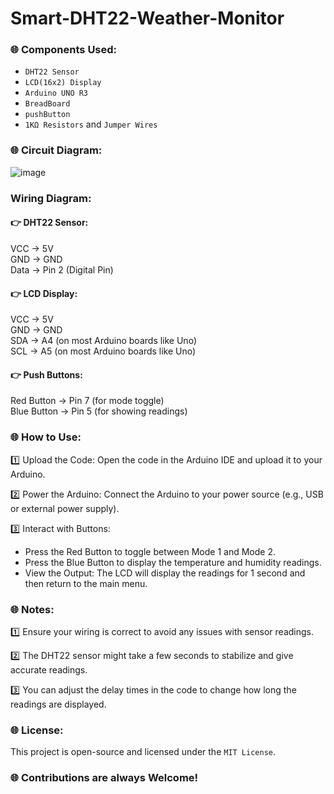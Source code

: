 # Smart-DHT22-Weather-Monitor

### 🌐 Components Used:
- `DHT22 Sensor`
- `LCD(16x2) Display`
- `Arduino UNO R3`
- `BreadBoard`
- `pushButton`
- `1KΩ Resistors` and `Jumper Wires`

### 🌐 Circuit Diagram:

![image](https://github.com/user-attachments/assets/6ab0ce51-b2e7-4998-924f-5e0e1c615dfe)


### Wiring Diagram:

#### 👉 DHT22 Sensor:
VCC -> 5V <br/>
GND -> GND <br/>
Data -> Pin 2 (Digital Pin) <br/>

#### 👉 LCD Display:
VCC -> 5V <br/>
GND -> GND <br/>
SDA -> A4 (on most Arduino boards like Uno) <br/>
SCL -> A5 (on most Arduino boards like Uno) <br/>

#### 👉 Push Buttons:
Red Button -> Pin 7 (for mode toggle) <br/>
Blue Button -> Pin 5 (for showing readings) <br/>

### 🌐 How to Use:
1️⃣ Upload the Code: Open the code in the Arduino IDE and upload it to your Arduino. <br/>

2️⃣ Power the Arduino: Connect the Arduino to your power source (e.g., USB or external power supply). <br/>

3️⃣ Interact with Buttons: <br/>
- Press the Red Button to toggle between Mode 1 and Mode 2.
- Press the Blue Button to display the temperature and humidity readings.
- View the Output: The LCD will display the readings for 1 second and then return to the main menu.

### 🌐 Notes:
1️⃣ Ensure your wiring is correct to avoid any issues with sensor readings. <br/>

2️⃣ The DHT22 sensor might take a few seconds to stabilize and give accurate readings. <br/>

3️⃣ You can adjust the delay times in the code to change how long the readings are displayed. <br/>

### 🌐 License:
This project is open-source and licensed under the `MIT License`.

### 🌐 Contributions are always Welcome!
